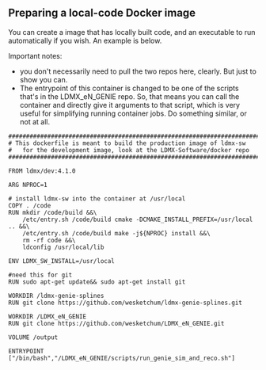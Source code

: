 ## Preparing a local-code Docker image

You can create a image that has locally built code, and an executable to run automatically if you wish. An example is below.

Important notes:
* you don't necessarily need to pull the two repos here, clearly. But just to show you can.
* The entrypoint of this container is changed to be one of the scripts that's in the LDMX_eN_GENIE repo. So, that means you can call the container and directly give it arguments to that script, which is very useful for simplifying running container jobs. Do something similar, or not at all.

```
###############################################################################
# This dockerfile is meant to build the production image of ldmx-sw
#   for the development image, look at the LDMX-Software/docker repo
###############################################################################

FROM ldmx/dev:4.1.0

ARG NPROC=1

# install ldmx-sw into the container at /usr/local
COPY . /code
RUN mkdir /code/build &&\
    /etc/entry.sh /code/build cmake -DCMAKE_INSTALL_PREFIX=/usr/local .. &&\
    /etc/entry.sh /code/build make -j${NPROC} install &&\
    rm -rf code &&\
    ldconfig /usr/local/lib

ENV LDMX_SW_INSTALL=/usr/local

#need this for git
RUN sudo apt-get update&& sudo apt-get install git

WORKDIR /ldmx-genie-splines
RUN git clone https://github.com/wesketchum/ldmx-genie-splines.git

WORKDIR /LDMX_eN_GENIE
RUN git clone https://github.com/wesketchum/LDMX_eN_GENIE.git

VOLUME /output

ENTRYPOINT ["/bin/bash","/LDMX_eN_GENIE/scripts/run_genie_sim_and_reco.sh"]
```

